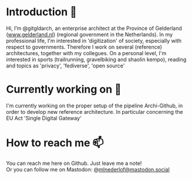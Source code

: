 # Introduction 👋 
Hi, I’m @gitgldarch, an enterprise architect at the Province of Gelderland (www.gelderland.nl) (regional government in the Netherlands). In my professional life, I'm interested in 'digitization' of society, especially with respect to governments. Therefore I work on several (reference) architectures, together with my collegues.
On a personal level, I'm interested in sports (trailrunning, gravelbiking and shaolin kempo), reading and topics as 'privacy', 'fediverse', 'open source'

# Currently working on 🌱
I'm currently working on the proper setup of the pipeline Archi-Github, in order to develop new reference architecture. In particular concerning the EU Act 'Single Digital Gateway'

# How to reach me 📫
You can reach me here on Github. Just leave me a note!<br>
Or you can follow me on Mastodon: @mlnederlof@mastodon.social


<!---
gitgldarch/gitgldarch is a ✨ special ✨ repository because its `README.md` (this file) appears on your GitHub profile.
You can click the Preview link to take a look at your changes.
--->
